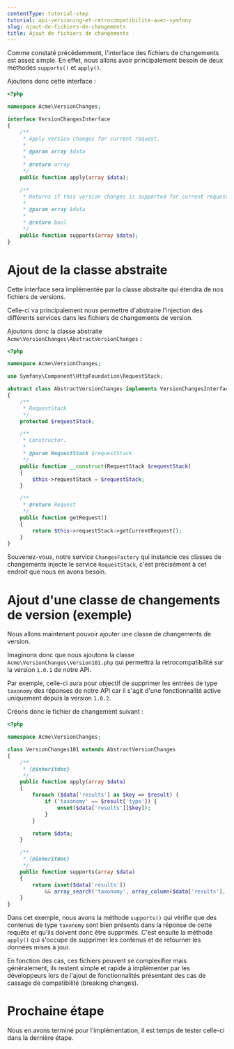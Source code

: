 ```yaml
---
contentType: tutorial-step
tutorial: api-versioning-et-retrocompatibilite-avec-symfony
slug: ajout-de-fichiers-de-changements
title: Ajout de fichiers de changements
---
```


Comme constaté précédemment, l'interface des fichiers de changements est assez simple. En effet, nous allons avoir principalement besoin de deux méthodes `supports()` et `apply()`.

Ajoutons donc cette interface :

```php
<?php

namespace Acme\VersionChanges;

interface VersionChangesInterface
{
    /**
     * Apply version changes for current request.
     *
     * @param array $data
     *
     * @return array
     */
    public function apply(array $data);

    /**
     * Returns if this version changes is supported for current request.
     *
     * @param array $data
     *
     * @return bool
     */
    public function supports(array $data);
}
```

# Ajout de la classe abstraite

Cette interface sera implémentée par la classe abstraite qui étendra de nos fichiers de versions.

Celle-ci va principalement nous permettre d'abstraire l'injection des différents services dans les fichiers de changements de version.

Ajoutons donc la classe abstraite `Acme\VersionChanges\AbstractVersionChanges` :

```php
<?php

namespace Acme\VersionChanges;

use Symfony\Component\HttpFoundation\RequestStack;

abstract class AbstractVersionChanges implements VersionChangesInterface
{
    /**
     * RequestStack
     */
    protected $requestStack;

    /**
     * Constructor.
     *
     * @param RequestStack $requestStack
     */
    public function __construct(RequestStack $requestStack)
    {
        $this->requestStack = $requestStack;
    }

    /**
     * @return Request
     */
    public function getRequest()
    {
        return $this->requestStack->getCurrentRequest();
    }
}
```

Souvenez-vous, notre service `ChangesFactory` qui instancie ces classes de changements injecte le service `RequestStack`, c'est précisément à cet endroit que nous en avons besoin.

# Ajout d'une classe de changements de version (exemple)

Nous allons maintenant pouvoir ajouter une classe de changements de version.

Imaginons donc que nous ajoutons la classe `Acme\VersionChanges\Version101.php` qui permettra la retrocompatibilité sur la version `1.0.1` de notre API.

Par exemple, celle-ci aura pour objectif de supprimer les entrées de type `taxonomy` des réponses de notre API car il s'agit d'une fonctionnalité active uniquement depuis la version `1.0.2`.

Créons donc le fichier de changement suivant :

```php
<?php

namespace Acme\VersionChanges;

class VersionChanges101 extends AbstractVersionChanges
{
    /**
     * {@inheritdoc}
     */
    public function apply(array $data)
    {
        foreach ($data['results'] as $key => $result) {
            if ('taxonomy' == $result['type']) {
                unset($data['results'][$key]);
            }
        }

        return $data;
    }

    /**
     * {@inheritdoc}
     */
    public function supports(array $data)
    {
        return isset($data['results'])
            && array_search('taxonomy', array_column($data['results'], 'type'));
    }
}
```

Dans cet exemple, nous avons la méthode `supports()` qui vérifie que des contenus de type `taxonomy` sont bien présents dans la réponse de cette requête et qu'ils doivent donc être supprimés. C'est ensuite la méthode `apply()` qui s'occupe de supprimer les contenus et de retourner les données mises à jour.

En fonction des cas, ces fichiers peuvent se complexifier mais généralement, ils restent simple et rapide à implémenter par les développeurs lors de l'ajout de fonctionnalités présentant des cas de cassage de compatibilité (breaking changes).

# Prochaine étape

Nous en avons terminé pour l'implémentation, il est temps de tester celle-ci dans la dernière étape.
